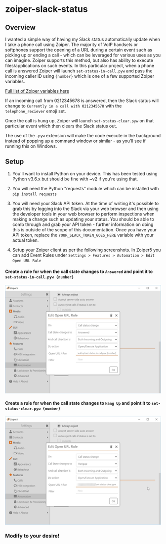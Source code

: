 # zoiper-slack-status

## Overview

I wanted a simple way of having my Slack status automatically update when I take a phone call using Zoiper. The majority of VoIP handsets or softphones support the opening of a URL during a certain event such as picking up or ending a call - which can be leveraged for various uses as you can imagine. Zoiper supports this method, but also has ability to execute files/applications on such events. In this particular project, when a phone call is answered Zoiper will launch ```set-status-in-call.pyw``` and pass the incoming caller ID using ```{number}``` which is one of a few supported Zoiper variables.


[Full list of Zoiper variables here](https://www.zoiper.com/en/support/home/article/193/Open%20URL%20or%20application%20opening%20on%20phone%20event)

If an incoming call from 0212345678 is answered, then the Slack status will change to ```Currently in a call with 0212345678``` with the ```telephone_reciever``` emoji set.

Once the call is hung up, Zoiper will launch ```set-status-clear.pyw``` on that particular event which then clears the Slack status out.

The use of the ```.pyw``` extension will make the code execute in the background instead of popping up a command window or similar - as you'll see if running this on Windows.

## Setup

1. You'll want to install Python on your device. This has been tested using Python v3.6.x but should be fine with ~v2 if you're using that.
2. You will need the Python "requests" module which can be installed with ```pip install requests```

3. You will need your Slack API token. At the time of writing it's possible to grab this by logging into the Slack via your web browser and then using the developer tools in your web browser to perform inspections when making a change such as updating your status. You should be able to comb through and grab your API token - further information on doing this is outside of the scope of this documentation. Once you have your API token, replace the ```YOUR_SLACK_TOKEN_GOES_HERE``` variable with your actual token.

4. Setup your Zoiper client as per the following screenshots. In Zoiper5 you can add Event Rules under ```Settings > Features > Automation > Edit Open URL Rule```

#### Create a rule for when the call state changes to ```Answered``` and point it to ```set-status-in-call.pyw {number}```

![](zoiper-automation-url-rule-set.jpg)

#### Create a rule for when the call state changes to ```Hang Up``` and point it to ```set-status-clear.pyw {number}```

![](zoiper-automation-url-rule-clear.jpg)

### Modify to your desire!
